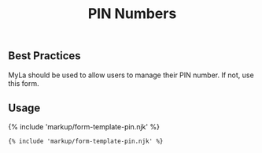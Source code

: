 ﻿---
title: PIN Numbers
summary: The PIN Numbers block allows the user to manage their PIN number.
tags: form-templates
layout: guide
eleventyNavigation:
  key: PIN Numbers
  parent: Form Templates
  order: 7
  excerpt: The PIN Numbers block allows the user to manage their PIN number.
  img: /img/illustrations/illus-pin-numbers.svg
---

## Best Practices

MyLa should be used to allow users to manage their PIN number. If not, use this form.

## Usage

{% include 'markup/form-template-pin.njk' %}

``` html
{% include 'markup/form-template-pin.njk' %}
```
